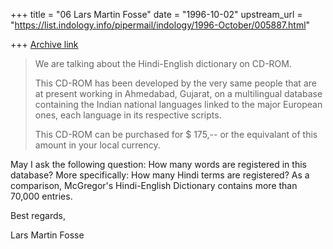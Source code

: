 +++
title = "06 Lars Martin Fosse"
date = "1996-10-02"
upstream_url = "https://list.indology.info/pipermail/indology/1996-October/005887.html"

+++
[Archive link](https://list.indology.info/pipermail/indology/1996-October/005887.html)



>We are talking about the Hindi-English dictionary on CD-ROM.
>
>This CD-ROM has been developed by the very same people that are at present
>working in Ahmedabad, Gujarat, on a multilingual database containing the
>Indian national languages linked to the major European ones, each language
>in its respective scripts.
>
>This CD-ROM can be purchased for $ 175,-- or the equivalant of this amount
>in your local currency.

May I ask the following question: How many words are registered in this
database? More specifically: How many Hindi terms are registered? As a
comparison, McGregor's Hindi-English Dictionary contains more than 70,000
entries.

Best regards,

Lars Martin Fosse






